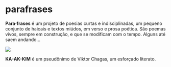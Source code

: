 # parafrases

**Para·frases** é um projeto de poesias curtas e indisciplinadas, um pequeno conjunto de haicais e textos miúdos, em verso e prosa poética. São poemas vivos, sempre em construção, e que se modificam com o tempo. Alguns até saem andando…

![](http://parafrases.contoaberto.org/images/pages/parafrases_sinete.png)

**KA-AK-KIM** é um pseudônimo de Viktor Chagas, um esforçado literato.
